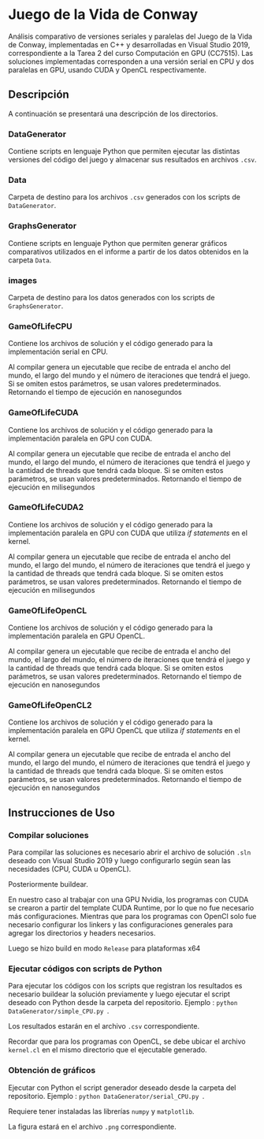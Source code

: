# Juego de la Vida de Conway

Análisis comparativo de versiones seriales y paralelas del Juego de la Vida de Conway, implementadas en C++ y desarrolladas en Visual Studio 2019, correspondiente a la Tarea 2 del curso Computación en GPU (CC7515). Las soluciones implementadas corresponden a una versión serial en CPU y dos paralelas en GPU, usando CUDA y OpenCL respectivamente.

## Descripción
A continuación se presentará una descripción de los directorios.

### DataGenerator
Contiene scripts en lenguaje Python que permiten ejecutar las distintas versiones del código del juego y almacenar sus resultados en archivos ```.csv```.

### Data
Carpeta de destino para los archivos ```.csv``` generados con los scripts de ```DataGenerator```.

### GraphsGenerator
Contiene scripts en lenguaje Python que permiten generar gráficos comparativos utilizados en el informe a partir de los datos obtenidos en la carpeta ```Data```.

### images
Carpeta de destino para los datos generados con los scripts de ```GraphsGenerator```.

### GameOfLifeCPU
Contiene los archivos de solución y el código generado para la implementación serial en CPU.

Al compilar genera un ejecutable que recibe de entrada el ancho del mundo, el largo del mundo y el número de iteraciones que tendrá el juego. Si se omiten estos parámetros, se usan valores predeterminados. Retornando el tiempo de ejecución en nanosegundos

### GameOfLifeCUDA
Contiene los archivos de solución y el código generado para la implementación paralela en GPU con CUDA.

Al compilar genera un ejecutable que recibe de entrada el ancho del mundo, el largo del mundo, el número de iteraciones que tendrá el juego y la cantidad de threads que tendrá cada bloque. Si se omiten estos parámetros, se usan valores predeterminados. Retornando el tiempo de ejecución en milisegundos

### GameOfLifeCUDA2
Contiene los archivos de solución y el código generado para la implementación paralela en GPU con CUDA que utiliza *if statements* en el kernel.

Al compilar genera un ejecutable que recibe de entrada el ancho del mundo, el largo del mundo, el número de iteraciones que tendrá el juego y la cantidad de threads que tendrá cada bloque. Si se omiten estos parámetros, se usan valores predeterminados. Retornando el tiempo de ejecución en milisegundos

### GameOfLifeOpenCL
Contiene los archivos de solución y el código generado para la implementación paralela en GPU OpenCL.

Al compilar genera un ejecutable que recibe de entrada el ancho del mundo, el largo del mundo, el número de iteraciones que tendrá el juego y la cantidad de threads que tendrá cada bloque. Si se omiten estos parámetros, se usan valores predeterminados. Retornando el tiempo de ejecución en nanosegundos

### GameOfLifeOpenCL2
Contiene los archivos de solución y el código generado para la implementación paralela en GPU OpenCL que utiliza *if statements* en el kernel.

Al compilar genera un ejecutable que recibe de entrada el ancho del mundo, el largo del mundo, el número de iteraciones que tendrá el juego y la cantidad de threads que tendrá cada bloque. Si se omiten estos parámetros, se usan valores predeterminados. Retornando el tiempo de ejecución en nanosegundos


## Instrucciones de Uso
### Compilar soluciones
Para compilar las soluciones es necesario abrir el archivo de solución ```.sln``` deseado con Visual Studio 2019 y luego configurarlo según sean las necesidades (CPU, CUDA u OpenCL).

Posteriormente buildear.

En nuestro caso al trabajar con una GPU Nvidia, los programas con CUDA se crearon a partir del template CUDA Runtime, por lo que no fue necesario más configuraciones. Mientras que para los programas con OpenCl solo fue necesario configurar los linkers y las configuraciones generales para agregar los directorios y headers necesarios.

Luego se hizo build en modo ``Release`` para plataformas x64

### Ejecutar códigos con scripts de Python
Para ejecutar los códigos con los scripts que registran los resultados es necesario buildear la solución previamente y luego ejecutar el script deseado con Python desde la carpeta del repositorio. Ejemplo : ``python DataGenerator/simple_CPU.py ``.

Los resultados estarán en el archivo ```.csv``` correspondiente.

Recordar que para los programas con OpenCL, se debe ubicar el archivo ``kernel.cl`` en el mismo directorio que el ejecutable generado. 

### Obtención de gráficos
Ejecutar con Python el script generador deseado desde la carpeta del repositorio. Ejemplo : ``python DataGenerator/serial_CPU.py ``.

Requiere tener instaladas las librerías ``numpy`` y  ``matplotlib``.

La figura estará en el archivo ```.png``` correspondiente.
